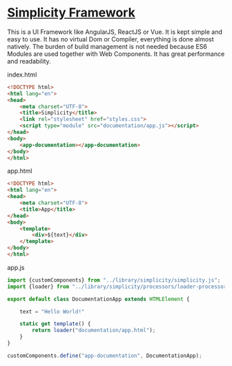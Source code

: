 # [Simplicity Framework](https://anjunar.github.io/simplicity)

This is a UI Framework like AngularJS, ReactJS or Vue. It is kept simple and easy to use.
It has no virtual Dom or Compiler, everything is done almost natively. The burden of build 
management is not needed because ES6 Modules are used together with Web Components. It has
great performance and readability.

index.html
```html
<!DOCTYPE html>
<html lang="en">
<head>
    <meta charset="UTF-8">
    <title>Simplicity</title>
    <link rel="stylesheet" href="styles.css">
    <script type="module" src="documentation/app.js"></script>
</head>
<body>
    <app-documentation></app-documentation>
</body>
</html>
```

app.html
```html
<!DOCTYPE html>
<html lang="en">
<head>
    <meta charset="UTF-8">
    <title>App</title>
</head>
<body>
    <template>
        <div>${text}</div>
    </template>
</body>
</html>
```

app.js
```javascript
import {customComponents} from "../library/simplicity/simplicity.js";
import {loader} from "../library/simplicity/processors/loader-processor.js";

export default class DocumentationApp extends HTMLElement {

    text = "Hello World!"

    static get template() {
        return loader("documentation/app.html");
    }
}

customComponents.define("app-documentation", DocumentationApp);

```
